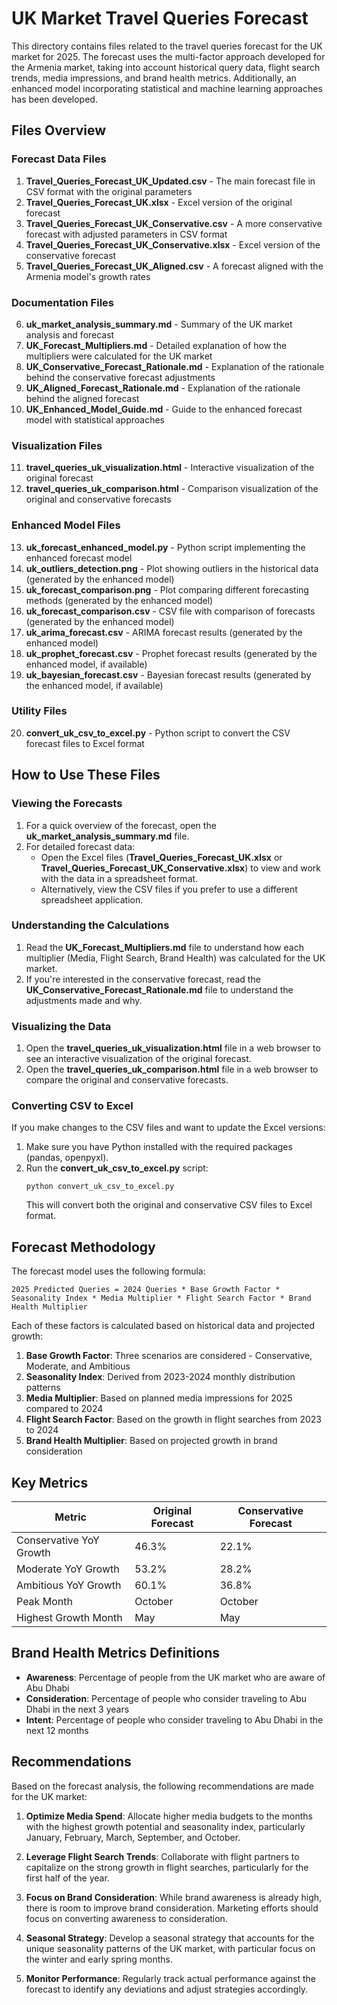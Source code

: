 # UK Market Travel Queries Forecast

This directory contains files related to the travel queries forecast for the UK market for 2025. The forecast uses the multi-factor approach developed for the Armenia market, taking into account historical query data, flight search trends, media impressions, and brand health metrics. Additionally, an enhanced model incorporating statistical and machine learning approaches has been developed.

## Files Overview

### Forecast Data Files

1. **Travel_Queries_Forecast_UK_Updated.csv** - The main forecast file in CSV format with the original parameters
2. **Travel_Queries_Forecast_UK.xlsx** - Excel version of the original forecast
3. **Travel_Queries_Forecast_UK_Conservative.csv** - A more conservative forecast with adjusted parameters in CSV format
4. **Travel_Queries_Forecast_UK_Conservative.xlsx** - Excel version of the conservative forecast
5. **Travel_Queries_Forecast_UK_Aligned.csv** - A forecast aligned with the Armenia model's growth rates

### Documentation Files

6. **uk_market_analysis_summary.md** - Summary of the UK market analysis and forecast
7. **UK_Forecast_Multipliers.md** - Detailed explanation of how the multipliers were calculated for the UK market
8. **UK_Conservative_Forecast_Rationale.md** - Explanation of the rationale behind the conservative forecast adjustments
9. **UK_Aligned_Forecast_Rationale.md** - Explanation of the rationale behind the aligned forecast
10. **UK_Enhanced_Model_Guide.md** - Guide to the enhanced forecast model with statistical approaches

### Visualization Files

11. **travel_queries_uk_visualization.html** - Interactive visualization of the original forecast
12. **travel_queries_uk_comparison.html** - Comparison visualization of the original and conservative forecasts

### Enhanced Model Files

13. **uk_forecast_enhanced_model.py** - Python script implementing the enhanced forecast model
14. **uk_outliers_detection.png** - Plot showing outliers in the historical data (generated by the enhanced model)
15. **uk_forecast_comparison.png** - Plot comparing different forecasting methods (generated by the enhanced model)
16. **uk_forecast_comparison.csv** - CSV file with comparison of forecasts (generated by the enhanced model)
17. **uk_arima_forecast.csv** - ARIMA forecast results (generated by the enhanced model)
18. **uk_prophet_forecast.csv** - Prophet forecast results (generated by the enhanced model, if available)
19. **uk_bayesian_forecast.csv** - Bayesian forecast results (generated by the enhanced model, if available)

### Utility Files

20. **convert_uk_csv_to_excel.py** - Python script to convert the CSV forecast files to Excel format

## How to Use These Files

### Viewing the Forecasts

1. For a quick overview of the forecast, open the **uk_market_analysis_summary.md** file.
2. For detailed forecast data:
   - Open the Excel files (**Travel_Queries_Forecast_UK.xlsx** or **Travel_Queries_Forecast_UK_Conservative.xlsx**) to view and work with the data in a spreadsheet format.
   - Alternatively, view the CSV files if you prefer to use a different spreadsheet application.

### Understanding the Calculations

1. Read the **UK_Forecast_Multipliers.md** file to understand how each multiplier (Media, Flight Search, Brand Health) was calculated for the UK market.
2. If you're interested in the conservative forecast, read the **UK_Conservative_Forecast_Rationale.md** file to understand the adjustments made and why.

### Visualizing the Data

1. Open the **travel_queries_uk_visualization.html** file in a web browser to see an interactive visualization of the original forecast.
2. Open the **travel_queries_uk_comparison.html** file in a web browser to compare the original and conservative forecasts.

### Converting CSV to Excel

If you make changes to the CSV files and want to update the Excel versions:

1. Make sure you have Python installed with the required packages (pandas, openpyxl).
2. Run the **convert_uk_csv_to_excel.py** script:
   ```
   python convert_uk_csv_to_excel.py
   ```
   This will convert both the original and conservative CSV files to Excel format.

## Forecast Methodology

The forecast model uses the following formula:

```
2025 Predicted Queries = 2024 Queries * Base Growth Factor * Seasonality Index * Media Multiplier * Flight Search Factor * Brand Health Multiplier
```

Each of these factors is calculated based on historical data and projected growth:

1. **Base Growth Factor**: Three scenarios are considered - Conservative, Moderate, and Ambitious
2. **Seasonality Index**: Derived from 2023-2024 monthly distribution patterns
3. **Media Multiplier**: Based on planned media impressions for 2025 compared to 2024
4. **Flight Search Factor**: Based on the growth in flight searches from 2023 to 2024
5. **Brand Health Multiplier**: Based on projected growth in brand consideration

## Key Metrics

| Metric | Original Forecast | Conservative Forecast |
|--------|-------------------|----------------------|
| Conservative YoY Growth | 46.3% | 22.1% |
| Moderate YoY Growth | 53.2% | 28.2% |
| Ambitious YoY Growth | 60.1% | 36.8% |
| Peak Month | October | October |
| Highest Growth Month | May | May |

## Brand Health Metrics Definitions

- **Awareness**: Percentage of people from the UK market who are aware of Abu Dhabi
- **Consideration**: Percentage of people who consider traveling to Abu Dhabi in the next 3 years
- **Intent**: Percentage of people who consider traveling to Abu Dhabi in the next 12 months

## Recommendations

Based on the forecast analysis, the following recommendations are made for the UK market:

1. **Optimize Media Spend**: Allocate higher media budgets to the months with the highest growth potential and seasonality index, particularly January, February, March, September, and October.

2. **Leverage Flight Search Trends**: Collaborate with flight partners to capitalize on the strong growth in flight searches, particularly for the first half of the year.

3. **Focus on Brand Consideration**: While brand awareness is already high, there is room to improve brand consideration. Marketing efforts should focus on converting awareness to consideration.

4. **Seasonal Strategy**: Develop a seasonal strategy that accounts for the unique seasonality patterns of the UK market, with particular focus on the winter and early spring months.

5. **Monitor Performance**: Regularly track actual performance against the forecast to identify any deviations and adjust strategies accordingly.
